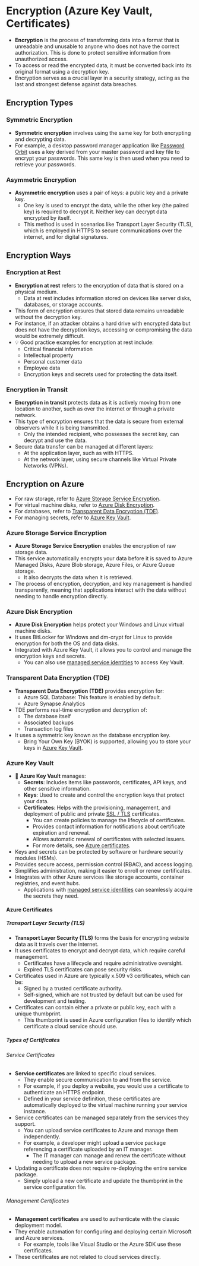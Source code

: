 # Encryption (Azure Key Vault, Certificates)

- **Encryption** is the process of transforming data into a format that is unreadable and unusable to anyone who does not have the correct authorization. This is done to protect sensitive information from unauthorized access. 
- To access or read the encrypted data, it must be converted back into its original format using a decryption key. 
- Encryption serves as a crucial layer in a security strategy, acting as the last and strongest defense against data breaches.

## Encryption Types

### Symmetric Encryption

- **Symmetric encryption** involves using the same key for both encrypting and decrypting data.
- For example, a desktop password manager application like [Password Orbit](https://erkinekici.com/projects/password-orbit) uses a key derived from your master password and key file to encrypt your passwords. This same key is then used when you need to retrieve your passwords.

### Asymmetric Encryption

- **Asymmetric encryption** uses a pair of keys: a public key and a private key.
  - One key is used to encrypt the data, while the other key (the paired key) is required to decrypt it. Neither key can decrypt data encrypted by itself.
  - This method is used in scenarios like Transport Layer Security (TLS), which is employed in HTTPS to secure communications over the internet, and for digital signatures.

## Encryption Ways

### Encryption at Rest

- **Encryption at rest** refers to the encryption of data that is stored on a physical medium.
  - Data at rest includes information stored on devices like server disks, databases, or storage accounts.
- This form of encryption ensures that stored data remains unreadable without the decryption key. 
- For instance, if an attacker obtains a hard drive with encrypted data but does not have the decryption keys, accessing or compromising the data would be extremely difficult.
- 💡 Good practice examples for encryption at rest include:
  - Critical financial information
  - Intellectual property
  - Personal customer data
  - Employee data
  - Encryption keys and secrets used for protecting the data itself.

### Encryption in Transit

- **Encryption in transit** protects data as it is actively moving from one location to another, such as over the internet or through a private network.
- This type of encryption ensures that the data is secure from external observers while it is being transmitted.
  - Only the intended recipient, who possesses the secret key, can decrypt and use the data.
- Secure data transfer can be managed at different layers:
  - At the application layer, such as with HTTPS.
  - At the network layer, using secure channels like Virtual Private Networks (VPNs).

## Encryption on Azure

- For raw storage, refer to [Azure Storage Service Encryption](#azure-storage-service-encryption).
- For virtual machine disks, refer to [Azure Disk Encryption](#azure-disk-encryption).
- For databases, refer to [Transparent Data Encryption (TDE)](#transparent-data-encryption-tde).
- For managing secrets, refer to [Azure Key Vault](#azure-key-vault).

### Azure Storage Service Encryption

- **Azure Storage Service Encryption** enables the encryption of raw storage data.
- This service automatically encrypts your data before it is saved to Azure Managed Disks, Azure Blob storage, Azure Files, or Azure Queue storage.
  - It also decrypts the data when it is retrieved.
- The process of encryption, decryption, and key management is handled transparently, meaning that applications interact with the data without needing to handle encryption directly.

### Azure Disk Encryption

- **Azure Disk Encryption** helps protect your Windows and Linux virtual machine disks.
- It uses BitLocker for Windows and dm-crypt for Linux to provide encryption for both the OS and data disks.
- Integrated with Azure Key Vault, it allows you to control and manage the encryption keys and secrets.
  - You can also use [managed service identities](./4.4.%20Identity%20and%20Access%20(Azure%20AD).md#managed-identities) to access Key Vault.

### Transparent Data Encryption (TDE)

- **Transparent Data Encryption (TDE)** provides encryption for:
  - Azure SQL Database: This feature is enabled by default.
  - Azure Synapse Analytics
- TDE performs real-time encryption and decryption of:
  - The database itself
  - Associated backups
  - Transaction log files
- It uses a symmetric key known as the database encryption key.
  - Bring Your Own Key (BYOK) is supported, allowing you to store your keys in [Azure Key Vault](#azure-key-vault).

### Azure Key Vault

- 📝 **Azure Key Vault** manages:
  - **Secrets**: Includes items like passwords, certificates, API keys, and other sensitive information.
  - **Keys**: Used to create and control the encryption keys that protect your data.
  - **Certificates**: Helps with the provisioning, management, and deployment of public and private [SSL / TLS](#transport-layer-security-tls) certificates.
    - You can create policies to manage the lifecycle of certificates.
    - Provides contact information for notifications about certificate expiration and renewal.
    - Allows automatic renewal of certificates with selected issuers.
    - For more details, see [Azure certificates](#azure-certificates).
- Keys and secrets can be protected by software or hardware security modules (HSMs).
- Provides secure access, permission control (RBAC), and access logging.
- Simplifies administration, making it easier to enroll or renew certificates.
- Integrates with other Azure services like storage accounts, container registries, and event hubs.
  - Applications with [managed service identities](./4.4.%20Identity%20and%20Access%20(Azure%20AD).md#managed-identities) can seamlessly acquire the secrets they need.

#### Azure Certificates

##### Transport Layer Security (TLS)

- **Transport Layer Security (TLS)** forms the basis for encrypting website data as it travels over the internet.
- It uses certificates to encrypt and decrypt data, which require careful management.
  - Certificates have a lifecycle and require administrative oversight.
  - Expired TLS certificates can pose security risks.
- Certificates used in Azure are typically x.509 v3 certificates, which can be:
  - Signed by a trusted certificate authority.
  - Self-signed, which are not trusted by default but can be used for development and testing.
- Certificates can contain either a private or public key, each with a unique thumbprint.
  - This thumbprint is used in Azure configuration files to identify which certificate a cloud service should use.

##### Types of Certificates

###### Service Certificates

- **Service certificates** are linked to specific cloud services.
  - They enable secure communication to and from the service.
  - For example, if you deploy a website, you would use a certificate to authenticate an HTTPS endpoint.
  - Defined in your service definition, these certificates are automatically deployed to the virtual machine running your service instance.
- Service certificates can be managed separately from the services they support.
  - You can upload service certificates to Azure and manage them independently.
  - For example, a developer might upload a service package referencing a certificate uploaded by an IT manager.
    - The IT manager can manage and renew the certificate without needing to upload a new service package.
- Updating a certificate does not require re-deploying the entire service package.
  - Simply upload a new certificate and update the thumbprint in the service configuration file.

###### Management Certificates

- **Management certificates** are used to authenticate with the classic deployment model.
- They enable automation for configuring and deploying certain Microsoft and Azure services.
  - For example, tools like Visual Studio or the Azure SDK use these certificates.
- These certificates are not related to cloud services directly.

